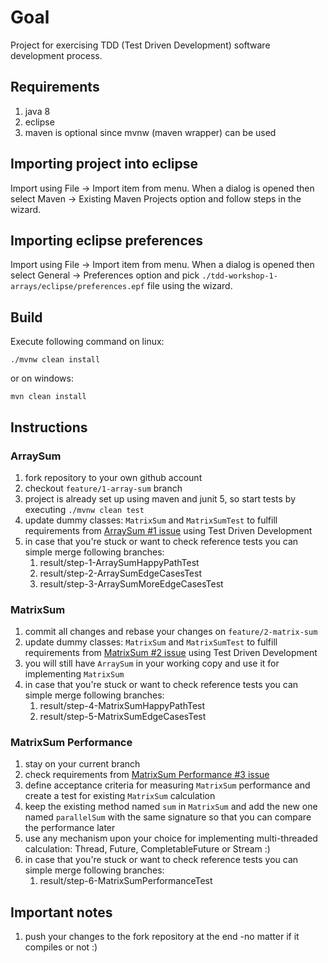 # Goal
Project for exercising TDD (Test Driven Development) software development process.

## Requirements
1. java 8
1. eclipse
1. maven is optional since mvnw (maven wrapper) can be used

## Importing project into eclipse
Import using File -> Import item from menu. When a dialog is opened then select Maven -> Existing Maven Projects option and follow steps in the wizard.

## Importing eclipse preferences
Import using File -> Import item from menu. When a dialog is opened then select General -> Preferences option and pick `./tdd-workshop-1-arrays/eclipse/preferences.epf` file using the wizard. 

## Build
Execute following command on linux:

    ./mvnw clean install
or on windows:

    mvn clean install

## Instructions

### ArraySum

1. fork repository to your own github account
1. checkout `feature/1-array-sum` branch
1. project is already set up using maven and junit 5, so start tests by executing `./mvnw clean test`
1. update dummy classes: `MatrixSum` and `MatrixSumTest` to fulfill requirements from [ArraySum #1 issue](https://github.com/vdarko/tdd-workshop-1-arrays/issues/1) using Test Driven Development
1. in case that you're stuck or want to check reference tests you can simple merge following branches:
    1. result/step-1-ArraySumHappyPathTest
    1. result/step-2-ArraySumEdgeCasesTest
    1. result/step-3-ArraySumMoreEdgeCasesTest

### MatrixSum
 
1. commit all changes and rebase your changes on `feature/2-matrix-sum`
1. update dummy classes: `MatrixSum` and `MatrixSumTest` to fulfill requirements from [MatrixSum #2 issue](https://github.com/vdarko/tdd-workshop-1-arrays/issues/2) using Test Driven Development
1. you will still have `ArraySum` in your working copy and use it for implementing `MatrixSum`
1. in case that you're stuck or want to check reference tests you can simple merge following branches:
    1. result/step-4-MatrixSumHappyPathTest
    1. result/step-5-MatrixSumEdgeCasesTest

### MatrixSum Performance

1. stay on your current branch
1. check requirements from [MatrixSum Performance #3 issue](https://github.com/vdarko/tdd-workshop-1-arrays/issues/3)
1. define acceptance criteria for measuring `MatrixSum` performance and create a test for existing `MatrixSum` calculation
1. keep the existing method named `sum` in `MatrixSum` and add the new one named `parallelSum` with the same signature so that you can compare the performance later
1. use any mechanism upon your choice for implementing multi-threaded calculation: Thread, Future, CompletableFuture or Stream :)
1. in case that you're stuck or want to check reference tests you can simple merge following branches:
    1. result/step-6-MatrixSumPerformanceTest

## Important notes
1. push your changes to the fork repository at the end -no matter if it compiles or not :)
